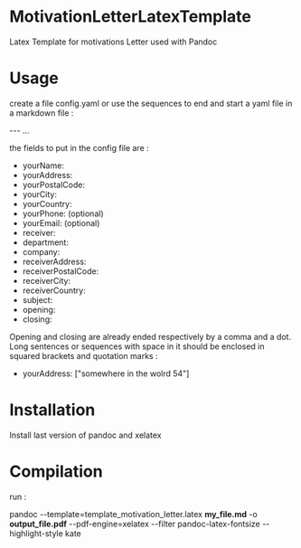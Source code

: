 # MotivationLetterLatexTemplate
Latex Template for motivations Letter used with Pandoc

# Usage

create a file config.yaml or use the sequences to end and start a yaml file in a markdown file :

\---
...

the fields to put in the config file are :  
 
 - yourName:
 - yourAddress:
 - yourPostalCode:
 - yourCity:
 - yourCountry:
 - yourPhone: (optional)
 - yourEmail: (optional)
 - receiver:
 - department:
 - company:
 - receiverAddress:
 - receiverPostalCode: 
 - receiverCity: 
 - receiverCountry: 
 - subject:
 - opening:
 - closing:
 
 
Opening and closing are already ended respectively by a comma and a dot.
Long sentences or sequences with space in it should be enclosed in squared brackets and quotation marks :
 
 - yourAddress: ["somewhere in the wolrd 54"]

# Installation

Install last version of pandoc and xelatex

# Compilation

run :    

pandoc --template=template_motivation_letter.latex **my_file.md** -o **output_file.pdf** --pdf-engine=xelatex --filter pandoc-latex-fontsize --highlight-style kate
